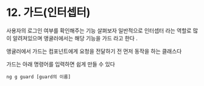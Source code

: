 # 12. 가드(인터셉터)

사용자의 로그인 여부를 확인해주는 기능 살펴보자 
일반적으로 인터셉터 라는 역할로 많이 알려져있으며 
앵귤러에서는 해당 기능을 가드 라고 한다 .

앵귤러에서 가드는 컴포넌트에게 요청을 전달하기 전 먼저 동작을 하는 클래스다 

가드는 아래 명령어를 입력하면 쉽게 만들 수 있다

```
ng g guard [guard의 이름]
```




